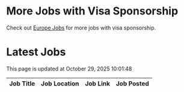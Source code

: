# More Jobs with Visa Sponsorship

Check out [Europe Jobs](https://github.com/sureshparimi/europejobs#latest-jobs) for more jobs with visa sponsorship.

# Latest Jobs

This page is updated at October 29, 2025 10:01:48

| Job Title | Job Location | Job Link | Job Posted |
| --- | --- | --- | --- |
